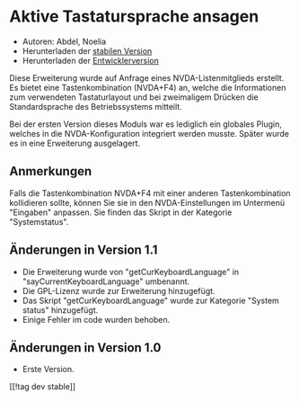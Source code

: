 # Aktive Tastatursprache ansagen #

*	 Autoren: Abdel, Noelia
*	 Herunterladen der [stabilen Version][1]
*	 Herunterladen der [Entwicklerversion][1]

Diese Erweiterung wurde auf Anfrage eines NVDA-Listenmitglieds erstellt. Es
bietet eine Tastenkombination (NVDA+F4) an, welche die Informationen zum
verwendeten Tastaturlayout und bei zweimaligem Drücken die Standardsprache
des Betriebssystems mitteilt.

Bei der ersten Version dieses Moduls war es lediglich ein globales Plugin,
welches in die NVDA-Konfiguration integriert werden musste. Später wurde es
in eine Erweiterung ausgelagert.

## Anmerkungen

Falls die Tastenkombination NVDA+F4 mit einer anderen Tastenkombination
kollidieren sollte, können Sie sie in den NVDA-Einstellungen im Untermenü
"Eingaben" anpassen. Sie finden das Skript in der Kategorie "Systemstatus".

## Änderungen in Version 1.1

*	 Die Erweiterung wurde von "getCurKeyboardLanguage" in
   "sayCurrentKeyboardLanguage" umbenannt.
*	 Die GPL-Lizenz wurde zur Erweiterung hinzugefügt.
*	 Das Skript "getCurKeyboardLanguage" wurde zur Kategorie "System status"
   hinzugefügt.
*	 Einige Fehler im code wurden behoben.

## Änderungen in Version 1.0

*	 Erste Version.

[[!tag dev stable]]

[1]: https://addons.nvda-project.org/files/get.php?file=ckbl
